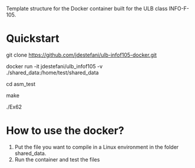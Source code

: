 Template structure for the Docker container built for the ULB class INFO-F-105.

# Quickstart
git clone https://github.com/jdestefani/ulb-infof105-docker.git

docker run -it jdestefani/ulb_infof105 -v ./shared_data:/home/test/shared_data

cd asm_test

make

./Ex62

# How to use the docker?
1. Put the file you want to compile in a Linux environment in the folder shared_data.
2. Run the container and test the files

